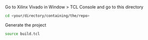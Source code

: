 Go to Xilinx Vivado in Window > TCL Console and go to this directory
```sh
cd <your/directory/containing/the/repo>
```

Generate the project
```sh
source build.tcl
```
